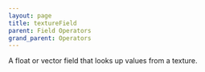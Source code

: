```yaml
---
layout: page
title: textureField
parent: Field Operators
grand_parent: Operators
---
```


A float or vector field that looks up values from a texture.
